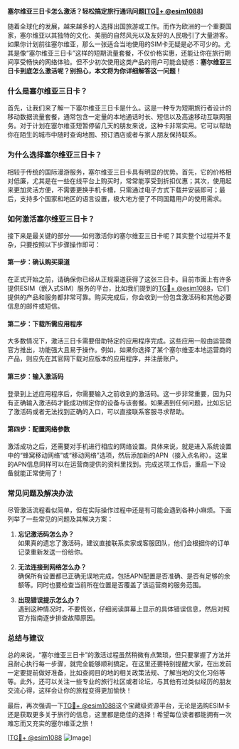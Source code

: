 **塞尔维亚三日卡怎么激活？轻松搞定旅行通讯问题[[TG💪+ @esim1088](https://t.me/s/esim1088)]**

随着全球化的发展，越来越多的人选择出国旅游或工作。而作为欧洲的一个重要国家，塞尔维亚以其独特的文化、美丽的自然风光以及友好的人民吸引了大量游客。如果你计划前往塞尔维亚，那么一张适合当地使用的SIM卡无疑是必不可少的。尤其是像“塞尔维亚三日卡”这样的短期流量套餐，不仅价格实惠，还能让你在旅行期间享受畅快的网络体验。但不少初次使用这类产品的用户可能会疑惑：**塞尔维亚三日卡到底怎么激活呢？别担心，本文将为你详细解答这一问题！**

### **什么是塞尔维亚三日卡？**

首先，让我们来了解一下塞尔维亚三日卡是什么。这是一种专为短期旅行者设计的移动数据流量套餐，通常包含一定量的本地通话时长、短信以及高速移动互联网服务。对于计划在塞尔维亚短暂停留几天的朋友来说，这种卡非常实用。它可以帮助你在陌生的城市中随时查询地图、预订酒店或者与家人朋友保持联系。

### **为什么选择塞尔维亚三日卡？**

相较于传统的国际漫游服务，塞尔维亚三日卡具有明显的优势。首先，它的价格相对低廉，尤其是在一些在线平台上购买时，常常能享受到折扣优惠；其次，使用起来更加灵活方便，不需要更换手机卡槽，只需通过电子方式下载并安装即可；最后，支持多个国家和地区的语言设置，极大地方便了不同国籍用户的使用需求。

### **如何激活塞尔维亚三日卡？**

接下来是最关键的部分——如何激活你的塞尔维亚三日卡呢？其实整个过程并不复杂，只要按照以下步骤操作即可：

#### **第一步：确认购买渠道**
在正式开始之前，请确保你已经从正规渠道获得了这张三日卡。目前市面上有许多提供ESIM（嵌入式SIM）服务的平台，比如我们提到的[TG💪+ @esim1088](https://t.me/s/esim1088)，它们提供的产品和服务都非常可靠。购买完成后，你会收到一份包含激活码和其他必要信息的邮件或短信。

#### **第二步：下载所需应用程序**
大多数情况下，激活三日卡需要借助特定的应用程序完成。这些应用一般由运营商官方推出，功能强大且易于操作。例如，如果你选择了某个塞尔维亚本地运营商的产品，则应先在其官网下载对应版本的应用程序，并注册账户。

#### **第三步：输入激活码**
登录到上述应用程序后，你需要输入之前收到的激活码。这一步非常重要，因为只有正确输入激活码才能成功绑定你的设备与该套餐。如果遇到任何问题，比如忘记了激活码或者无法找到正确的入口，可以直接联系客服寻求帮助。

#### **第四步：配置网络参数**
激活成功之后，还需要对手机进行相应的网络设置。具体来说，就是进入系统设置中的“蜂窝移动网络”或“移动网络”选项，然后添加新的APN（接入点名称）。这里的APN信息同样可以在运营商提供的资料里找到。完成这项工作后，重启一下设备就能正常使用了！

### **常见问题及解决办法**

尽管激活流程看似简单，但在实际操作过程中还是有可能会遇到各种小麻烦。下面列举了一些常见的问题及其解决方案：

1. **忘记激活码怎么办？**  
   如果真的遗忘了激活码，建议直接联系卖家或客服团队，他们会根据你的订单记录重新发送一份给你。

2. **无法连接到网络怎么办？**  
   确保所有设置都已正确无误地完成，包括APN配置是否准确、是否有足够的余额等。同时也要检查当前所在位置是否覆盖了该运营商的服务范围。

3. **出现错误提示怎么办？**  
   遇到这种情况时，不要慌张，仔细阅读屏幕上显示的具体错误信息，然后对照官方指南逐步排查故障原因。

### **总结与建议**

总的来说，“塞尔维亚三日卡”的激活过程虽然稍微有点繁琐，但只要掌握了方法并且耐心执行每一步骤，就完全能够顺利搞定。在这里还要特别提醒大家，在出发前一定要提前做好准备，比如查阅目的地的相关政策法规、了解当地的文化习俗等等。此外，还可以关注一些专业的旅行社区或者论坛，与其他有过类似经历的朋友交流心得，这样会让你的旅程变得更加愉快！

最后，再次强调一下[TG💪+ @esim1088](https://t.me/s/esim1088)这个宝藏级资源平台，无论是选购ESIM卡还是获取更多关于旅行的信息，这里都是绝佳的选择！希望每位读者都能拥有一次难忘而又充实的塞尔维亚之旅！

[[TG💪+ @esim1088](https://t.me/s/esim1088) ![Image](https://i.postimg.cc/4NQfJmqS/Snipaste-2025-05-13-00-14-12.png)]
